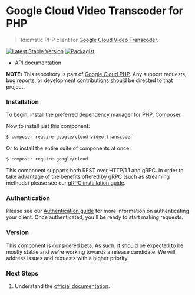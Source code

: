 # Google Cloud Video Transcoder for PHP

> Idiomatic PHP client for [Google Cloud Video Transcoder](https://cloud.google.com/transcoder).

[![Latest Stable Version](https://poser.pugx.org/google/cloud-video-transcoder/v/stable)](https://packagist.org/packages/google/cloud-video-transcoder) [![Packagist](https://img.shields.io/packagist/dm/google/cloud-video-transcoder.svg)](https://packagist.org/packages/google/cloud-video-transcoder)

* [API documentation](http://googleapis.github.io/google-cloud-php/#/docs/cloud-video-transcoder/latest/videotranscoder/readme)

**NOTE:** This repository is part of [Google Cloud PHP](https://github.com/googleapis/google-cloud-php). Any
support requests, bug reports, or development contributions should be directed to
that project.

### Installation

To begin, install the preferred dependency manager for PHP, [Composer](https://getcomposer.org/).

Now to install just this component:

```sh
$ composer require google/cloud-video-transcoder
```

Or to install the entire suite of components at once:

```sh
$ composer require google/cloud
```

This component supports both REST over HTTP/1.1 and gRPC. In order to take advantage of the benefits offered by gRPC (such as streaming methods)
please see our [gRPC installation guide](https://cloud.google.com/php/grpc).

### Authentication

Please see our [Authentication guide](https://github.com/googleapis/google-cloud-php/blob/main/AUTHENTICATION.md) for more information
on authenticating your client. Once authenticated, you'll be ready to start making requests.

### Version

This component is considered beta. As such, it should be expected to be mostly
stable and we're working towards a release candidate. We will address issues
and requests with a higher priority.

### Next Steps

1. Understand the [official documentation](https://cloud.google.com/transcoder/docs).

